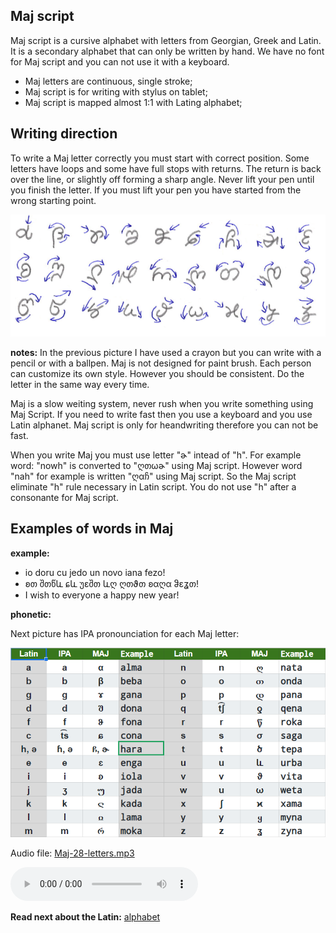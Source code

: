 ## Maj script

Maj script is a cursive alphabet with letters from Georgian, Greek and Latin. It is a secondary alphabet that can only be written by hand. We have no font for Maj script and you can not use it with a keyboard.

* Maj letters are continuous, single stroke;
* Maj script is for writing with stylus on tablet;
* Maj script is mapped almost 1:1 with Lating alphabet;

## Writing direction

To write a Maj letter correctly you must start with correct position. Some letters have loops and some have full stops with returns. The return is back over the line, or slightly off forming a sharp angle. Never lift your pen until you finish the letter. If you must lift your pen you have started from the wrong starting point. 

<img src="demo/maj-script-direction.png" alt="Maj Script" width="600"></img>

**notes:**
In the previous picture I have used a crayon but you can write with a pencil or with a ballpen. Maj is not designed for paint brush. Each person can customize its own style. However you should be consistent. Do the letter in the same way every time. 

Maj is a slow weiting system, never rush when you write something using Maj Script. If you need to write fast then you use a keyboard and you use Latin alphanet. Maj script is only for heandwriting therefore you can not be fast. 

When you write Maj you must use letter "ɚ" intead of "h". For example word: "nowh" is converted to "ღთωɚ" using Maj script. However word "nah" for example is written "ღαჩ" using Maj script.  So the Maj script eliminate "h" rule necessary in Latin script. You do not use "h" after a consonante for Maj script.

## Examples of words in Maj

**example:**

* io doru cu jedo un novo iana fezo!
* ʚთ შთწև ɕև უɛშთ ևღ ღთϑთ ʚαღα ჵɛʓთ!
* I wish to everyone a happy new year!

**phonetic:**

Next picture has IPA pronounciation for each Maj letter:

<img src="maj-alphabet.png" alt="Maj Alphabet" width="600"></img>

Audio file: [Maj-28-letters.mp3](Maj-28-letters.mp3)

<audio controls preload="auto"> 
    <source src="Maj-28-letters.mp3" />    
</audio>


**Read next about the Latin:** [alphabet](alphabet.md)
